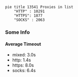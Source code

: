 
```mermaid
pie title 13541 Proxies in list
    "HTTP" : 10291
    "HTTPS": 1877
    "SOCKS" : 2063
```

### Some Info
#### Average Timeout

- mixed: 3.0s
- http: 1.4s
- https: 8.0s
- socks: 6.4s